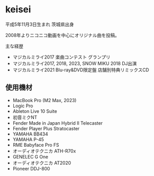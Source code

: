 # keisei

平成5年11月3日生まれ 茨城県出身

2008年よりニコニコ動画を中心にオリジナル曲を投稿。

主な経歴

- マジカルミライ2017 楽曲コンテスト グランプリ
- マジカルミライ2017, 2018, 2023, SNOW MIKU 2018 DJ出演
- マジカルミライ2021 Blu-ray&DVD限定盤 店舗別特典リミックスCD

## 使用機材

- MacBook Pro (M2 Max, 2023)
- Logic Pro
- Ableton Live 10 Suite
- 初音ミクNT
- Fender Made in Japan Hybrid II Telecaster
- Fender Player Plus Stratocaster
- YAMAHA BB434
- YAMAHA P-45
- RME Babyface Pro FS
- オーディオテクニカ ATH-R70x
- GENELEC G One
- オーディオテクニカ AT2020
- Pioneer DDJ-800
